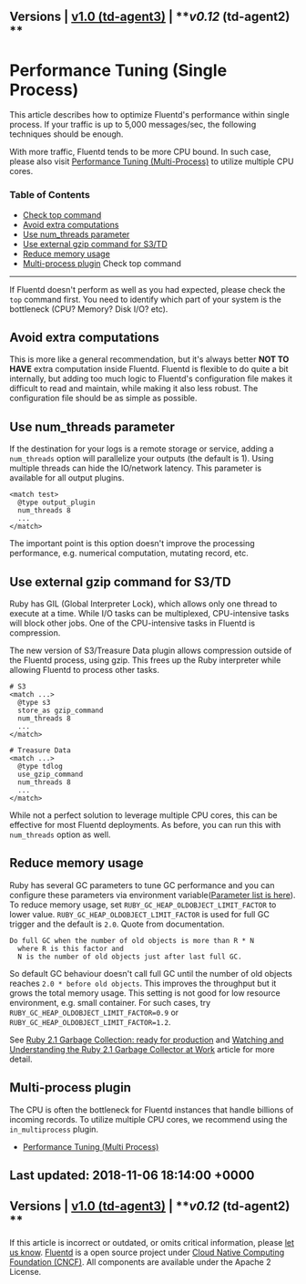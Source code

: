 
Versions \| [v1.0
(td-agent3)](/v1.0/articles/performance-tuning-single-process) \|
***v0.12* (td-agent2) **
------------------------------------------------------------------------

Performance Tuning (Single Process)
===================================

This article describes how to optimize Fluentd's performance within
single process. If your traffic is up to 5,000 messages/sec, the
following techniques should be enough.

With more traffic, Fluentd tends to be more CPU bound. In such case,
please also visit [Performance Tuning
(Multi-Process)](performance-tuning-multi-process) to utilize multiple
CPU cores.


### Table of Contents

-   [Check top command](#check-top-command)
-   [Avoid extra computations](#avoid-extra-computations)
-   [Use num\_threads parameter](#use-num_threads-parameter)
-   [Use external gzip command for
    S3/TD](#use-external-gzip-command-for-s3/td)
-   [Reduce memory usage](#reduce-memory-usage)
-   [Multi-process plugin](#multi-process-plugin)
Check top command
-----------------

If Fluentd doesn't perform as well as you had expected, please check the
`top` command first. You need to identify which part of your system is
the bottleneck (CPU? Memory? Disk I/O? etc).

Avoid extra computations
------------------------

This is more like a general recommendation, but it's always better **NOT
TO HAVE** extra computation inside Fluentd. Fluentd is flexible to do
quite a bit internally, but adding too much logic to Fluentd's
configuration file makes it difficult to read and maintain, while making
it also less robust. The configuration file should be as simple as
possible.

Use num\_threads parameter
--------------------------

If the destination for your logs is a remote storage or service, adding
a `num_threads` option will parallelize your outputs (the default is 1).
Using multiple threads can hide the IO/network latency. This parameter
is available for all output plugins.

``` {.CodeRay}
<match test>
  @type output_plugin
  num_threads 8
  ...
</match>
```

The important point is this option doesn't improve the processing
performance, e.g. numerical computation, mutating record, etc.

Use external gzip command for S3/TD
-----------------------------------

Ruby has GIL (Global Interpreter Lock), which allows only one thread to
execute at a time. While I/O tasks can be multiplexed, CPU-intensive
tasks will block other jobs. One of the CPU-intensive tasks in Fluentd
is compression.

The new version of S3/Treasure Data plugin allows compression outside of
the Fluentd process, using gzip. This frees up the Ruby interpreter
while allowing Fluentd to process other tasks.

``` {.CodeRay}
# S3
<match ...>
  @type s3
  store_as gzip_command
  num_threads 8
  ...
</match>

# Treasure Data
<match ...>
  @type tdlog
  use_gzip_command
  num_threads 8
  ...
</match>
```

While not a perfect solution to leverage multiple CPU cores, this can be
effective for most Fluentd deployments. As before, you can run this with
`num_threads` option as well.

Reduce memory usage
-------------------

Ruby has several GC parameters to tune GC performance and you can
configure these parameters via environment variable([Parameter list is
here](https://github.com/ruby/ruby/blob/61701ae1675f790ee3f59207283642dbe64c2d37/gc.c#L7417)).
To reduce memory usage, set `RUBY_GC_HEAP_OLDOBJECT_LIMIT_FACTOR` to
lower value. `RUBY_GC_HEAP_OLDOBJECT_LIMIT_FACTOR` is used for full GC
trigger and the default is `2.0`. Quote from documentation.

``` {.CodeRay}
Do full GC when the number of old objects is more than R * N
  where R is this factor and
  N is the number of old objects just after last full GC.
```

So default GC behaviour doesn't call full GC until the number of old
objects reaches `2.0 * before old objects`. This improves the throughput
but it grows the total memory usage. This setting is not good for low
resource environment, e.g. small container. For such cases, try
`RUBY_GC_HEAP_OLDOBJECT_LIMIT_FACTOR=0.9` or
`RUBY_GC_HEAP_OLDOBJECT_LIMIT_FACTOR=1.2`.

See [Ruby 2.1 Garbage Collection: ready for
production](https://samsaffron.com/archive/2014/04/08/ruby-2-1-garbage-collection-ready-for-production)
and [Watching and Understanding the Ruby 2.1 Garbage Collector at
Work](https://thorstenball.com/blog/2014/03/12/watching-understanding-ruby-2.1-garbage-collector/)
article for more detail.

Multi-process plugin
--------------------

The CPU is often the bottleneck for Fluentd instances that handle
billions of incoming records. To utilize multiple CPU cores, we
recommend using the `in_multiprocess` plugin.

-   [Performance Tuning (Multi
    Process)](performance-tuning-multi-process)


Last updated: 2018-11-06 18:14:00 +0000
------------------------------------------------------------------------
Versions \| [v1.0
(td-agent3)](/v1.0/articles/performance-tuning-single-process) \|
***v0.12* (td-agent2) **
------------------------------------------------------------------------

If this article is incorrect or outdated, or omits critical information,
please [let us
know](https://github.com/fluent/fluentd-docs/issues?state=open).
[Fluentd](http://www.fluentd.org/) is a open source project under [Cloud
Native Computing Foundation (CNCF)](https://cncf.io/). All components
are available under the Apache 2 License.
